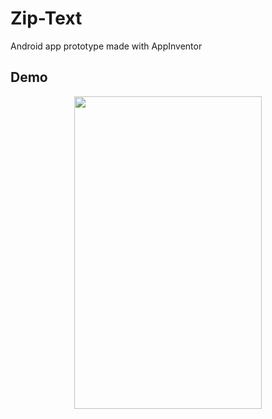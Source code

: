 # Zip-Text
Android app prototype made with AppInventor

## Demo
<p align="center">
<img src="https://github.com/bradwyatt/Zip-Text/blob/master/Docs/ziptextdemo.gif?raw=true" width="300" height="500"></img>
</p>
